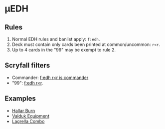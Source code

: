 # μEDH

## Rules

1. Normal EDH rules and banlist apply: `f:edh`.
2. Deck must contain only cards been printed at common/uncommon: `r<r`.
3. Up to 4 cards in the "99" may be exempt to rule 2.

## Scryfall filters

- Commander: [f:edh r<r is:commander](https://scryfall.com/search?q=f%3Aedh+r%3Cr+is%3Acommander)
- "99": [f:edh r<r](https://scryfall.com/search?q=f%3Aedh+r%3Cr).

<!--## Philosophy

- μEDH is an EDH deckbuilding constraint, *not a new EDH variant*:
  - Every deck that is "legal" in μEDH is "legal" in EDH, but not vice versa.
  - Beating your buddies' $250 EDH "7's" with a $25 μEDH brew is highly rewarding and strongly encouraged.
- μEDH is rarity constrained, *not budget constrained*:
  - μEDH has no formal budget constraint because card prices are liable to fluctuate daily, but new cards are only printed periodically. Brews just naturally tend toward inexpensive when majority comprised of commons, uncommons, and basics.
  - Decks built for other rarity-based EDH variants (e.g., Pauper EDH, Artisan Commander) struggle to compete with normal EDH decks even in Timmy metas because there are certain effects that are not printed below rare unless significantly nerfed, most importantly board wipes. Pyrohemia is good, but it will never be as effective at clearing a threatening board state as Chain Reaction.-->

## Examples

- [Hallar Burn](https://www.moxfield.com/decks/_q9VFbBgS0yOuZlbbBuPAA)
- [Valduk Equipment](https://www.moxfield.com/decks/-XTdyNGE50K0oKbzGKMgYw)
- [Lagrella Combo](https://www.moxfield.com/decks/E-OnpPglZEC0kvhmw4KUuQ)
